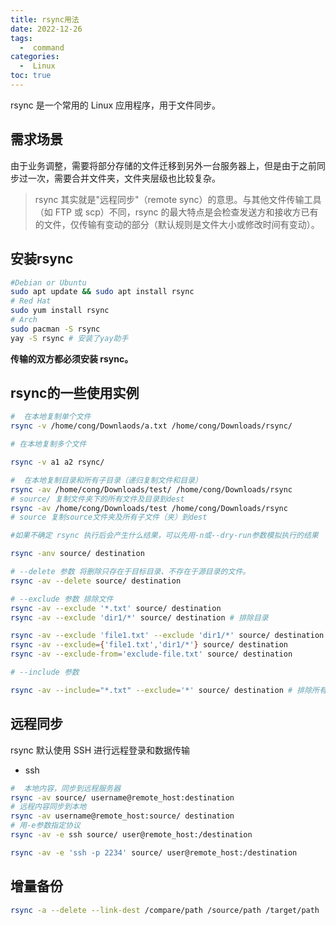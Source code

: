 ```yaml
---
title: rsync用法
date: 2022-12-26
tags:
  -  command
categories:
  -  Linux
toc: true
---
```


rsync 是一个常用的 Linux 应用程序，用于文件同步。

<!-- more -->



## 需求场景

由于业务调整，需要将部分存储的文件迁移到另外一台服务器上，但是由于之前同步过一次，需要合并文件夹，文件夹层级也比较复杂。

> rsync 其实就是"远程同步"（remote sync）的意思。与其他文件传输工具（如 FTP 或 scp）不同，rsync 的最大特点是会检查发送方和接收方已有的文件，仅传输有变动的部分（默认规则是文件大小或修改时间有变动）。

## 安装rsync

```bash
#Debian or Ubuntu
sudo apt update && sudo apt install rsync
# Red Hat
sudo yum install rsync
# Arch
sudo pacman -S rsync
yay -S rsync # 安装了yay助手
```

**传输的双方都必须安装 rsync。**

## rsync的一些使用实例


```bash
#  在本地复制单个文件
rsync -v /home/cong/Downlaods/a.txt /home/cong/Downloads/rsync/

# 在本地复制多个文件

rsync -v a1 a2 rsync/

#  在本地复制目录和所有子目录（递归复制文件和目录）
rsync -av /home/cong/Downloads/test/ /home/cong/Downloads/rsync
# source/ 复制文件夹下的所有文件及目录到dest
rsync -av /home/cong/Downloads/test /home/cong/Downloads/rsync
# source 复制source文件夹及所有子文件（夹）到dest

#如果不确定 rsync 执行后会产生什么结果，可以先用-n或--dry-run参数模拟执行的结果

rsync -anv source/ destination

# --delete 参数 将删除只存在于目标目录、不存在于源目录的文件。
rsync -av --delete source/ destination

# --exclude 参数 排除文件
rsync -av --exclude '*.txt' source/ destination
rsync -av --exclude 'dir1/*' source/ destination # 排除目录

rsync -av --exclude 'file1.txt' --exclude 'dir1/*' source/ destination
rsync -av --exclude={'file1.txt','dir1/*'} source/ destination
rsync -av --exclude-from='exclude-file.txt' source/ destination

# --include 参数

rsync -av --include="*.txt" --exclude='*' source/ destination # 排除所有文件，但是会包括 TXT 文件
```

## 远程同步

rsync 默认使用 SSH 进行远程登录和数据传输

- ssh

```bash
#  本地内容，同步到远程服务器
rsync -av source/ username@remote_host:destination
# 远程内容同步到本地
rsync -av username@remote_host:source/ destination
# 用-e参数指定协议
rsync -av -e ssh source/ user@remote_host:/destination

rsync -av -e 'ssh -p 2234' source/ user@remote_host:/destination
```

## 增量备份

```bash
rsync -a --delete --link-dest /compare/path /source/path /target/path
```